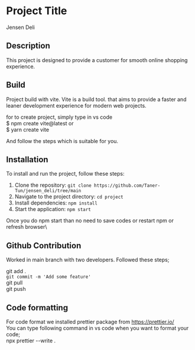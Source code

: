 # Project Title

Jensen Deli

## Description

This project is designed to provide a customer for smooth online shopping experience.

## Build

Project build with vite. Vite is a build tool.
that aims to provide a faster and leaner development experience for modern web projects.

for to create project,  simply type in vs code\
$ npm create vite@latest or \
$ yarn create vite

And follow the steps which is suitable for you.

## Installation

To install and run the project, follow these steps:

1. Clone the repository: `git clone https://github.com/Taner-Tun/jensen_deli/tree/main`
2. Navigate to the project directory: `cd project`
3. Install dependencies: `npm install`
4. Start the application: `npm start`

Once you do npm start than no need to save codes or restart npm or refresh browser\

## Github Contribution

Worked in main branch with two developers. Followed these steps;

git add . \
`git commit -m 'Add some feature'` \
git pull \
git push 


## Code formatting

For code format we installed prettier package from https://prettier.io/ \
You can type following command in vs code when you want to format your code;\
npx prettier --write .
